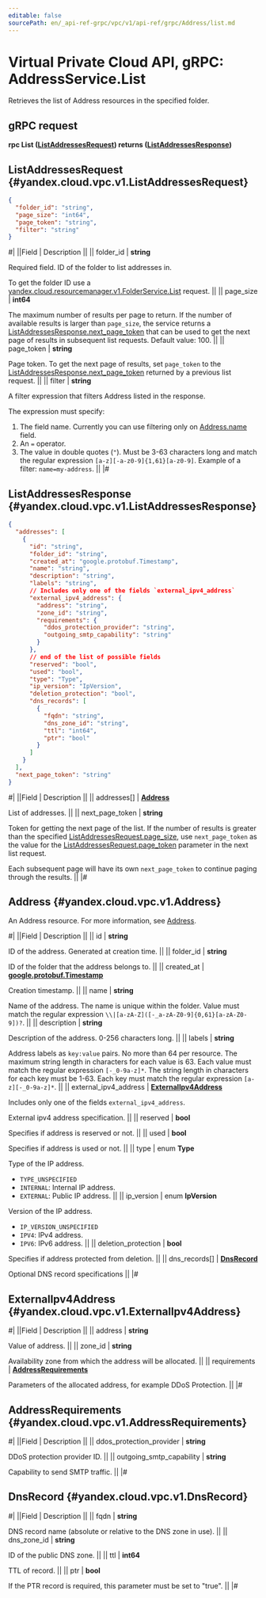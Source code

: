 ```yaml
---
editable: false
sourcePath: en/_api-ref-grpc/vpc/v1/api-ref/grpc/Address/list.md
---
```


# Virtual Private Cloud API, gRPC: AddressService.List

Retrieves the list of Address resources in the specified folder.

## gRPC request

**rpc List ([ListAddressesRequest](#yandex.cloud.vpc.v1.ListAddressesRequest)) returns ([ListAddressesResponse](#yandex.cloud.vpc.v1.ListAddressesResponse))**

## ListAddressesRequest {#yandex.cloud.vpc.v1.ListAddressesRequest}

```json
{
  "folder_id": "string",
  "page_size": "int64",
  "page_token": "string",
  "filter": "string"
}
```

#|
||Field | Description ||
|| folder_id | **string**

Required field. ID of the folder to list addresses in.

To get the folder ID use a [yandex.cloud.resourcemanager.v1.FolderService.List](/docs/resource-manager/api-ref/grpc/Folder/list#List) request. ||
|| page_size | **int64**

The maximum number of results per page to return. If the number of available
results is larger than `page_size`, the service returns a [ListAddressesResponse.next_page_token](#yandex.cloud.vpc.v1.ListAddressesResponse)
that can be used to get the next page of results in subsequent list requests.
Default value: 100. ||
|| page_token | **string**

Page token. To get the next page of results, set `page_token` to the
[ListAddressesResponse.next_page_token](#yandex.cloud.vpc.v1.ListAddressesResponse) returned by a previous list request. ||
|| filter | **string**

A filter expression that filters Address listed in the response.

The expression must specify:
1. The field name. Currently you can use filtering only on [Address.name](#yandex.cloud.vpc.v1.Address) field.
2. An `=` operator.
3. The value in double quotes (`"`). Must be 3-63 characters long and match the regular expression `[a-z][-a-z0-9]{1,61}[a-z0-9]`.
Example of a filter: `name=my-address`. ||
|#

## ListAddressesResponse {#yandex.cloud.vpc.v1.ListAddressesResponse}

```json
{
  "addresses": [
    {
      "id": "string",
      "folder_id": "string",
      "created_at": "google.protobuf.Timestamp",
      "name": "string",
      "description": "string",
      "labels": "string",
      // Includes only one of the fields `external_ipv4_address`
      "external_ipv4_address": {
        "address": "string",
        "zone_id": "string",
        "requirements": {
          "ddos_protection_provider": "string",
          "outgoing_smtp_capability": "string"
        }
      },
      // end of the list of possible fields
      "reserved": "bool",
      "used": "bool",
      "type": "Type",
      "ip_version": "IpVersion",
      "deletion_protection": "bool",
      "dns_records": [
        {
          "fqdn": "string",
          "dns_zone_id": "string",
          "ttl": "int64",
          "ptr": "bool"
        }
      ]
    }
  ],
  "next_page_token": "string"
}
```

#|
||Field | Description ||
|| addresses[] | **[Address](#yandex.cloud.vpc.v1.Address)**

List of addresses. ||
|| next_page_token | **string**

Token for getting the next page of the list. If the number of results is greater than
the specified [ListAddressesRequest.page_size](#yandex.cloud.vpc.v1.ListAddressesRequest), use `next_page_token` as the value
for the [ListAddressesRequest.page_token](#yandex.cloud.vpc.v1.ListAddressesRequest) parameter in the next list request.

Each subsequent page will have its own `next_page_token` to continue paging through the results. ||
|#

## Address {#yandex.cloud.vpc.v1.Address}

An Address resource. For more information, see [Address](/docs/vpc/concepts/address).

#|
||Field | Description ||
|| id | **string**

ID of the address. Generated at creation time. ||
|| folder_id | **string**

ID of the folder that the address belongs to. ||
|| created_at | **[google.protobuf.Timestamp](https://developers.google.com/protocol-buffers/docs/reference/google.protobuf#timestamp)**

Creation timestamp. ||
|| name | **string**

Name of the address.
The name is unique within the folder.
Value must match the regular expression ``\\|[a-zA-Z]([-_a-zA-Z0-9]{0,61}[a-zA-Z0-9])?``. ||
|| description | **string**

Description of the address. 0-256 characters long. ||
|| labels | **string**

Address labels as `key:value` pairs.
No more than 64 per resource.
The maximum string length in characters for each value is 63.
Each value must match the regular expression `[-_0-9a-z]*`.
The string length in characters for each key must be 1-63.
Each key must match the regular expression `[a-z][-_0-9a-z]*`. ||
|| external_ipv4_address | **[ExternalIpv4Address](#yandex.cloud.vpc.v1.ExternalIpv4Address)**

Includes only one of the fields `external_ipv4_address`.

External ipv4 address specification. ||
|| reserved | **bool**

Specifies if address is reserved or not. ||
|| used | **bool**

Specifies if address is used or not. ||
|| type | enum **Type**

Type of the IP address.

- `TYPE_UNSPECIFIED`
- `INTERNAL`: Internal IP address.
- `EXTERNAL`: Public IP address. ||
|| ip_version | enum **IpVersion**

Version of the IP address.

- `IP_VERSION_UNSPECIFIED`
- `IPV4`: IPv4 address.
- `IPV6`: IPv6 address. ||
|| deletion_protection | **bool**

Specifies if address protected from deletion. ||
|| dns_records[] | **[DnsRecord](#yandex.cloud.vpc.v1.DnsRecord)**

Optional DNS record specifications ||
|#

## ExternalIpv4Address {#yandex.cloud.vpc.v1.ExternalIpv4Address}

#|
||Field | Description ||
|| address | **string**

Value of address. ||
|| zone_id | **string**

Availability zone from which the address will be allocated. ||
|| requirements | **[AddressRequirements](#yandex.cloud.vpc.v1.AddressRequirements)**

Parameters of the allocated address, for example DDoS Protection. ||
|#

## AddressRequirements {#yandex.cloud.vpc.v1.AddressRequirements}

#|
||Field | Description ||
|| ddos_protection_provider | **string**

DDoS protection provider ID. ||
|| outgoing_smtp_capability | **string**

Capability to send SMTP traffic. ||
|#

## DnsRecord {#yandex.cloud.vpc.v1.DnsRecord}

#|
||Field | Description ||
|| fqdn | **string**

DNS record name (absolute or relative to the DNS zone in use). ||
|| dns_zone_id | **string**

ID of the public DNS zone. ||
|| ttl | **int64**

TTL of record. ||
|| ptr | **bool**

If the PTR record is required, this parameter must be set to "true". ||
|#